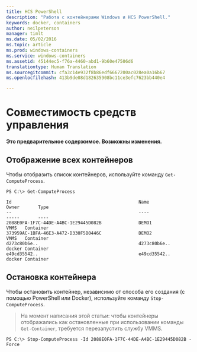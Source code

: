 ```yaml
---
title: HCS PowerShell
description: "Работа с контейнерами Windows и HCS PowerShell."
keywords: docker, containers
author: neilpeterson
manager: timlt
ms.date: 05/02/2016
ms.topic: article
ms.prod: windows-containers
ms.service: windows-containers
ms.assetid: 45144ec5-f76a-4460-abd1-9b60e47506d6
translationtype: Human Translation
ms.sourcegitcommit: cfa3c14e932f8b86edf6667200ac028ea0a16b67
ms.openlocfilehash: 413b9de08d182635908bc11ce3efc7623bb440e4

---
```


# Совместимость средств управления

**Это предварительное содержимое. Возможны изменения.** 

## Отображение всех контейнеров

Чтобы отобразить список контейнеров, используйте команду `Get-ComputeProcess`.

```none
PS C:\> Get-ComputeProcess

Id                                                Name                                      Owner       Type
--                                                ----                                      -----       ----
2088E0FA-1F7C-44DE-A4BC-1E29445D082B              DEMO1                                     VMMS   Container
373959AC-1BFA-46E3-A472-D330F5B0446C              DEMO2                                     VMMS   Container
d273c80b6e..                                      d273c80b6e..                              docker Container
e49cd35542..                                      e49cd35542..                              docker Container
```

## Остановка контейнера

Чтобы остановить контейнер, независимо от способа его создания (с помощью PowerShell или Docker), используйте команду `Stop-ComputeProcess`.

> На момент написания этой статьи: чтобы контейнеры отображались как остановленные при использовании команды `Get-Container`, требуется перезапустить службу VMMS.

```none
PS C:\> Stop-ComputeProcess -Id 2088E0FA-1F7C-44DE-A4BC-1E29445D082B -Force
```



<!--HONumber=Jun16_HO4-->


